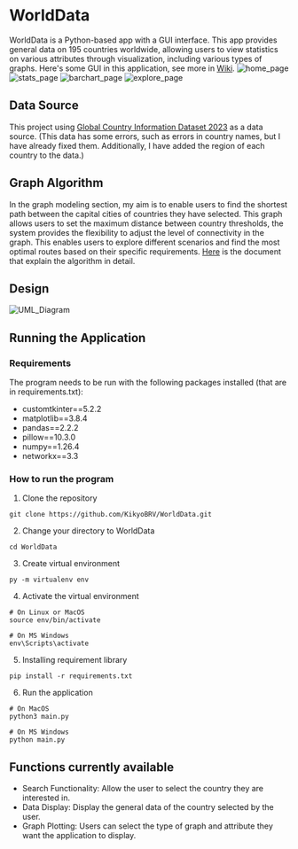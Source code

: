 # WorldData
  WorldData is a Python-based app with a GUI interface. This app provides general data on 195 countries worldwide, allowing users to view statistics on various attributes through visualization, including various types of graphs.
Here's some GUI in this application, see more in [Wiki](https://github.com/KikyoBRV/WorldData/wiki).
![home_page](Picture_Used/WorldData_01.png)
![stats_page](Picture_Used/WorldData_02.png)
![barchart_page](Picture_Used/WorldData_04.png)
![explore_page](Picture_Used/WorldData_03.png)

## Data Source
This project using [Global Country Information Dataset 2023](https://www.kaggle.com/datasets/nelgiriyewithana/countries-of-the-world-2023/data) as a data source.
(This data has some errors, such as errors in country names, but I have already fixed them. Additionally, I have added the region of each country to the data.)

## Graph Algorithm
In the graph modeling section, my aim is to enable users to find the shortest path between the capital cities of countries they have selected. This graph allows users to set the maximum distance between country thresholds, the system provides the flexibility to adjust the level of connectivity in the graph. This enables users to explore different scenarios and find the most optimal routes based on their specific requirements.
[Here](https://docs.google.com/document/d/1VWeGzTTCVUpvB0t_nb6r9zAssKcxtrMT3xJ0vG9MQrc/edit?usp=sharing) is the document that explain the algorithm in detail.

## Design
![UML_Diagram](Picture_Used/WorldData_UML_Class_Diagram.png)

## Running the Application
### Requirements
The program needs to be run with the following packages installed (that are in requirements.txt):

* customtkinter==5.2.2
* matplotlib==3.8.4
* pandas==2.2.2
* pillow==10.3.0
* numpy==1.26.4
* networkx==3.3
### How to run the program
1. Clone the repository
```
git clone https://github.com/KikyoBRV/WorldData.git
```
2. Change your directory to WorldData
```
cd WorldData
```
3. Create virtual environment
```
py -m virtualenv env
```
4. Activate the virtual environment
```
# On Linux or MacOS
source env/bin/activate

# On MS Windows
env\Scripts\activate
```
5. Installing requirement library
```
pip install -r requirements.txt
```
6. Run the application
```
# On MacOS
python3 main.py

# On MS Windows
python main.py
```

## Functions currently available
- Search Functionality: Allow the user to select the country they are interested in.
- Data Display: Display the general data of the country selected by the user.
- Graph Plotting: Users can select the type of graph and attribute they want the application to display.
